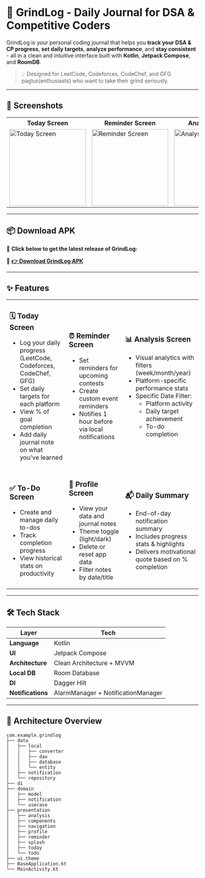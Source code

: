 # 🚀 GrindLog - Daily Journal for DSA & Competitive Coders

GrindLog is your personal coding journal that helps you **track your DSA & CP progress**, **set daily targets**, **analyze performance**, and **stay consistent** - all in a clean and intuitive interface built with **Kotlin**, **Jetpack Compose**, and **RoomDB**.

> 💡 Designed for LeetCode, Codeforces, CodeChef, and GFG paglus(enthusiasts) who want to take their grind seriously.

---

## 📸 Screenshots
<table>
  <tr>
    <th>Today Screen</th>
    <th>Reminder Screen</th>
    <th>Analysis Screen</th>
    <th>To-Do Screen</th>
    <th>Profile Screen</th>
  </tr>
  <tr>
    <td><img src="https://github.com/user-attachments/assets/73dc2ca3-f349-45e7-8989-c9b1746b7b31" alt="Today Screen" width="200"/></td>
    <td><img src="https://github.com/user-attachments/assets/74d5abb6-b59a-4d01-89cc-a6931ae97565" alt="Reminder Screen" width="200"/></td>
    <td><img src="https://github.com/user-attachments/assets/45e9728b-70f0-445c-ac66-31fe2287fb9c" alt="Analysis Screen" width="200"/></td>
    <td><img src="https://github.com/user-attachments/assets/fe600966-7b57-4554-86b7-da5411120815" alt="To-Do Screen" width="200"/></td>
    <td><img src="https://github.com/user-attachments/assets/0798d949-6c19-4434-8af9-37a0a8d63a8d" alt="Profile Screen" width="200"/></td>
  </tr>
</table>

---

## 📦 Download APK

📲 **Click below to get the latest release of GrindLog:**

🔗 [**👉 Download GrindLog APK**](https://ramoliyayug.github.io/appMandi/GrindLog/grindLog.html)


---

## ✨ Features

<table>
  <tr>
    <td>
      <h3>🗓️ Today Screen</h3>
      <ul>
        <li>Log your daily progress (LeetCode, Codeforces, CodeChef, GFG)</li>
        <li>Set daily targets for each platform</li>
        <li>View % of goal completion</li>
        <li>Add daily journal note on what you've learned</li>
      </ul>
    </td>
    <td>
      <h3>⏰ Reminder Screen</h3>
      <ul>
        <li>Set reminders for upcoming contests</li>
        <li>Create custom event reminders</li>
        <li>Notifies 1 hour before via local notifications</li>
      </ul>
    </td>
    <td>
      <h3>📊 Analysis Screen</h3>
      <ul>
        <li>Visual analytics with filters (week/month/year)</li>
        <li>Platform-specific performance stats</li>
        <li>Specific Date Filter:
          <ul>
            <li>Platform activity</li>
            <li>Daily target achievement</li>
            <li>To-do completion</li>
          </ul>
        </li>
      </ul>
    </td>
  </tr>
  <tr>
    <td>
      <h3>✅ To-Do Screen</h3>
      <ul>
        <li>Create and manage daily to-dos</li>
        <li>Track completion progress</li>
        <li>View historical stats on productivity</li>
      </ul>
    </td>
    <td>
      <h3>👤 Profile Screen</h3>
      <ul>
        <li>View your data and journal notes</li>
        <li>Theme toggle (light/dark)</li>
        <li>Delete or reset app data</li>
        <li>Filter notes by date/title</li>
      </ul>
    </td>
    <td>
      <h3>📬 Daily Summary</h3>
      <ul>
        <li>End-of-day notification summary</li>
        <li>Includes progress stats & highlights</li>
        <li>Delivers motivational quote based on % completion</li>
      </ul>
    </td>
  </tr>
</table>




---

## 🛠️ Tech Stack

| Layer | Tech |
|------|------|
| **Language** | Kotlin |
| **UI** | Jetpack Compose |
| **Architecture** | Clean Architecture + MVVM |
| **Local DB** | Room Database |
| **DI** | Dagger Hilt |
| **Notifications** | AlarmManager + NotificationManager |

---
## 🧠 Architecture Overview

```
com.example.grindlog
├── data
│   ├── local
│   │   ├── converter
│   │   ├── dao
│   │   ├── database
│   │   └── entity
│   ├── notification
│   └── repository
├── di
├── domain
│   ├── model
│   ├── notification
│   └── usecase
├── presentation
│   ├── analysis
│   ├── components
│   ├── navigation
│   ├── profile
│   ├── reminder
│   ├── splash
│   ├── today
│   └── todo
├── ui.theme
├── BaseApplication.kt
└── MainActivity.kt
```



